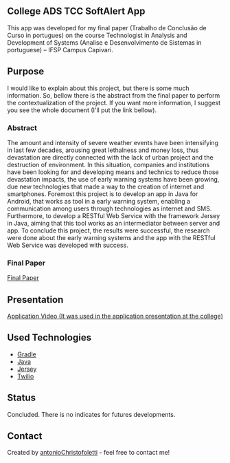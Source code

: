 ## College ADS TCC SoftAlert App

This app was developed for my final paper (Trabalho de Conclusão de Curso in portugues) on the course Technologist in Analysis and Development of Systems (Analise e Desenvolvimento de Sistemas in portuguese) – IFSP Campus Capivari.

## Purpose

I would like to explain about this project, but there is some much information. So, bellow there is the abstract from the final paper to perform the contextualization of the project. If you want more information, I suggest you see the whole document (I'll put the link bellow).

### Abstract

The amount and intensity of severe weather events have been intensifying in last few decades, arousing great lethalness and money loss, thus devastation are directly connected with the lack of urban project and the destruction of environment. In this situation, companies and institutions have been looking for and developing means and technics to reduce those devastation impacts, the use of early warning systems have been growing, due new technologies that made a way to the creation of internet and smartphones. Foremost this project is to develop an app in Java for Android, that works as tool in a early warning system, enabling a communication among users through technologies as internet and SMS. Furthermore, to develop a RESTful Web Service with the framework Jersey in Java, aiming that this tool works as an intermediator between server and app. To conclude this project, the results were successful, the research were done about the early warning systems and the app with the RESTful Web Service was developed with success.

### Final Paper

[Final Paper](https://drive.google.com/open?id=1cGi5EM3OlHdp94PbVmiPZ7M6Q-garJWP)

## Presentation

[Application Video (It was used in the application presentation at the college)](https://www.youtube.com/watch?v=8cePqnfDMcY)

## Used Technologies

- [Gradle](https://gradle.org/)
- [Java](https://www.java.com/pt-BR/)
 - [Jersey](https://eclipse-ee4j.github.io/jersey/)
  - [Twilio](https://www.twilio.com/)

## Status

Concluded. There is no indicates for futures developments.

## Contact

Created by [antonioChristofoletti](https://github.com/antonioChristofoletti) - feel free to contact me!
